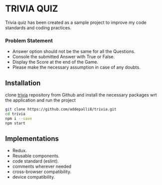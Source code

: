 # TRIVIA QUIZ

Trivia quiz has been created as a sample project to improve my code standards and coding practices.

### Problem Statement
- Answer option should not be the same for all the Questions.
- Console the submitted Answer with True or False.
- Display the Score at the end of the Game.
- Please make the necessary assumption in case of any doubts.

## Installation

clone [trivia](https://github.com/addepalli8/trivia) repository from Github and install the necessary packages wrt the application and run the project

```bash
git clone https://github.com/addepalli8/trivia.git
cd trivia
npm i --save
npm start
```

## Implementations
- Redux.
- Reusable components.
- code standard (eslint).
- comments wherever needed
- cross-browser compatibility.
- device compatibility.
